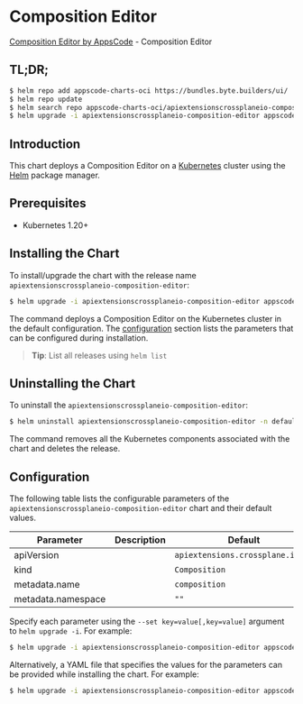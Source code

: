# Composition Editor

[Composition Editor by AppsCode](https://byte.builders) - Composition Editor

## TL;DR;

```bash
$ helm repo add appscode-charts-oci https://bundles.byte.builders/ui/
$ helm repo update
$ helm search repo appscode-charts-oci/apiextensionscrossplaneio-composition-editor --version=v0.5.0
$ helm upgrade -i apiextensionscrossplaneio-composition-editor appscode-charts-oci/apiextensionscrossplaneio-composition-editor -n default --create-namespace --version=v0.5.0
```

## Introduction

This chart deploys a Composition Editor on a [Kubernetes](http://kubernetes.io) cluster using the [Helm](https://helm.sh) package manager.

## Prerequisites

- Kubernetes 1.20+

## Installing the Chart

To install/upgrade the chart with the release name `apiextensionscrossplaneio-composition-editor`:

```bash
$ helm upgrade -i apiextensionscrossplaneio-composition-editor appscode-charts-oci/apiextensionscrossplaneio-composition-editor -n default --create-namespace --version=v0.5.0
```

The command deploys a Composition Editor on the Kubernetes cluster in the default configuration. The [configuration](#configuration) section lists the parameters that can be configured during installation.

> **Tip**: List all releases using `helm list`

## Uninstalling the Chart

To uninstall the `apiextensionscrossplaneio-composition-editor`:

```bash
$ helm uninstall apiextensionscrossplaneio-composition-editor -n default
```

The command removes all the Kubernetes components associated with the chart and deletes the release.

## Configuration

The following table lists the configurable parameters of the `apiextensionscrossplaneio-composition-editor` chart and their default values.

|     Parameter      | Description |                   Default                   |
|--------------------|-------------|---------------------------------------------|
| apiVersion         |             | <code>apiextensions.crossplane.io/v1</code> |
| kind               |             | <code>Composition</code>                    |
| metadata.name      |             | <code>composition</code>                    |
| metadata.namespace |             | <code>""</code>                             |


Specify each parameter using the `--set key=value[,key=value]` argument to `helm upgrade -i`. For example:

```bash
$ helm upgrade -i apiextensionscrossplaneio-composition-editor appscode-charts-oci/apiextensionscrossplaneio-composition-editor -n default --create-namespace --version=v0.5.0 --set apiVersion=apiextensions.crossplane.io/v1
```

Alternatively, a YAML file that specifies the values for the parameters can be provided while
installing the chart. For example:

```bash
$ helm upgrade -i apiextensionscrossplaneio-composition-editor appscode-charts-oci/apiextensionscrossplaneio-composition-editor -n default --create-namespace --version=v0.5.0 --values values.yaml
```
